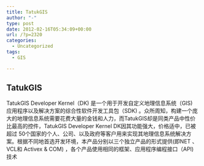 ```yaml
---
title: TatukGIS
author: "-"
type: post
date: 2012-02-16T05:34:09+00:00
url: /?p=2320
categories:
  - Uncategorized
tags:
  - GIS

---
```

## TatukGIS
TatukGIS Developer Kernel（DK) 是一个用于开发自定义地理信息系统（GIS) 应用程序以及解决方案的综合性软件开发工具包（SDK) 。众所周知，构建一个庞大的地理信息系统需要花费大量的金钱和人力，而TatukGIS却是同类产品中性价比最高的控件，TatukGIS Developer Kernel DK因其功能强大，价格适中，已被超过 50个国家的个人、公司、以及政府等客户用来实现其地理信息系统解决方案。根据不同地首选开发环境，本产品分别以三个独立产品的形式提供(即NET 、 VCL和 Activex & COM) ，各个产品使用相同的框架、应用程序编程接口（API) 技术